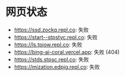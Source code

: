 # 网页状态
- https://ssd.zockq.repl.co: 失败
- https://start--stpstyc.repl.co: 失败
- https://ls.tpjow.repl.co: 失败
- https://bing-ai-coral.vercel.app: 失败 (404)
- https://stds.stpsc.repl.co: 失败
- https://mization.edpjg.repl.co: 失败
